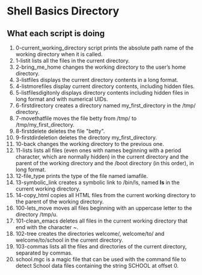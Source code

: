 # Shell Basics Directory
## What each script is doing
1. 0-current_working_directory script prints the absolute path name of the working directory when it is called.
2. 1-listit lists all the files in the current directory.
3. 2-bring_me_home changes the working directory to the user’s home directory.
4. 3-listfiles displays the current directory contents in a long format.
5. 4-listmorefiles display current directory contents, including hidden files.
6. 5-listfilesdigitonly displays directory contents including hidden files in long format and with numerical UIDs.
7. 6-firstdirectory creates a directory named my_first_directory in the /tmp/ directory.
8. 7-movethatfile moves the file betty from /tmp/ to /tmp/my_first_directory.
9. 8-firstdelete deletes the file "betty".
10. 9-firstdirdeletion deletes the directory my_first_directory.
11. 10-back changes the working directory to the previous one.
12. 11-lists lists all files (even ones with names beginning with a period character, which are normally hidden) in the current directory and the parent of the working directory and the /boot directory (in this order), in long format.
13. 12-file_type prints the type of the file named iamafile.
14. 13-symbolic_link creates a symbolic link to /bin/ls, named __ls__ in the current working directory.
15. 14-copy_html copies all HTML files from the current working directory to the parent of the working directory.
16. 100-lets_move moves all files beginning with an uppercase letter to the directory /tmp/u.
17. 101-clean_emacs deletes all files in the current working directory that end with the character ~.
18. 102-tree creates the directories welcome/, welcome/to/ and welcome/to/school in the current directory.
19. 103-commas lists all the files and directories of the current directory, separated by commas.
20. school.mgc is a magic file that can be used with the command file to detect School data files containing the string SCHOOL at offset 0. 
